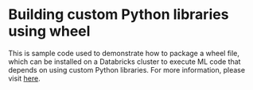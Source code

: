 # Building custom Python libraries using wheel #

This is sample code used to demonstrate how to package a wheel file, which can be installed on a Databricks cluster to execute ML code that depends on using custom Python libraries. For more information, please visit [here](../docs/mlops_wheel_approach.md).
